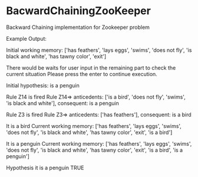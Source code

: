 # BacwardChainingZooKeeper
Backward Chaining implementation for Zookeeper problem

Example Output:

Initial working memory: ['has feathers', 'lays eggs', 'swims', 'does not fly', 'is black and white', 'has tawny color', 'exit'] 

There would be waits for user input in the remaining part to check the current situation
Please press the enter to continue execution. 

Initial hypothesis:  is a penguin

Rule Z14 is fired
Rule Z14=> anticedents: ['is a bird', 'does not fly', 'swims', 'is black and white'], consequent: is a penguin

Rule Z3 is fired
Rule Z3=> anticedents: ['has feathers'], consequent: is a bird

It is a bird
Current working memory: ['has feathers', 'lays eggs', 'swims', 'does not fly', 'is black and white', 'has tawny color', 'exit', 'is a bird'] 


It is a penguin
Current working memory: ['has feathers', 'lays eggs', 'swims', 'does not fly', 'is black and white', 'has tawny color', 'exit', 'is a bird', 'is a penguin'] 


Hypothesis it is a penguin TRUE

